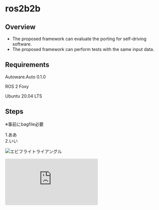 # ros2b2b

## Overview

* The proposed framework can evaluate the porting for self-driving software.<br>
* The proposed framework can perform tests with the same input data.<br>
  

## Requirements

Autoware.Auto 0.1.0

ROS 2 Foxy

Ubuntu 20.04 LTS

## Steps

※事前にbagfile必要

1.ああ<br>
2.いい<br>

<img src="https://github.com/CPFL/ros2b2b/blob/main/src/result/diff_pure_vehicle_vehicle_command_front_wheel_angle_rad_page-0001.jpg" alt="エビフライトライアングル" title="サンプル">

![秋田犬](https://github.com/CPFL/ros2b2b/blob/main/src/result/kal_diff_pure_vehicle_vehicle_command_front_wheel_angle_rad.pdf)
